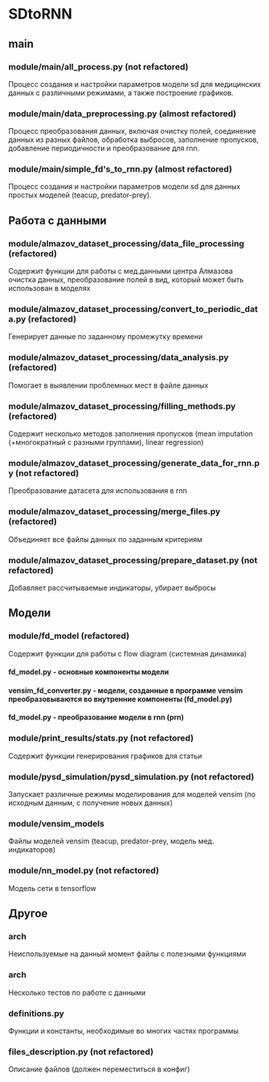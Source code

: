 # SDtoRNN

## main
### module/main/all_process.py (not refactored)
Процесс создания и настройки параметров модели sd для медицинских данных с различными режимами, а также построение графиков.
### module/main/data_preprocessing.py (almost refactored)
Процесс преобразования данных, включая очистку полей, соединение данных из разных файлов, обработка выбросов, заполнение пропусков, добавление периодичности и преобразование для rnn.
### module/main/simple_fd's_to_rnn.py (almost refactored)
Процесс создания и настройки параметров модели sd для данных простых моделей (teacup, predator-prey).

## Работа с данными

### module/almazov_dataset_processing/data_file_processing (refactored)
Содержит функции для работы с мед.данными центра Алмазова очистка данных, преобразование полей в вид, который может быть использован в моделях

### module/almazov_dataset_processing/convert_to_periodic_data.py (refactored)
Генерирует данные по заданному промежутку времени

### module/almazov_dataset_processing/data_analysis.py (refactored)
Помогает в выявлении проблемных мест в файле данных

### module/almazov_dataset_processing/filling_methods.py (refactored)
Содержит несколько методов заполнения пропусков (mean imputation (+многократный с разными группами), linear regression)

### module/almazov_dataset_processing/generate_data_for_rnn.py (not refactored)
Преобразование датасета для использования в rnn

### module/almazov_dataset_processing/merge_files.py (refactored)
Объединяет все файлы данных по заданным критериям

### module/almazov_dataset_processing/prepare_dataset.py (not refactored)
Добавляет рассчитываемые индикаторы, убирает выбросы

## Модели

### module/fd_model (refactored)
Содержит функции для работы с flow diagram (системная динамика)
#### fd_model.py - основные компоненты модели
#### vensim_fd_converter.py - модели, созданные в программе vensim преобразовываются во внутренние компоненты (fd_model.py)
#### fd_model.py - преобразование модели в rnn (prn)

### module/print_results/stats.py (not refactored)
Содержит функции генерирования графиков для статьи

### module/pysd_simulation/pysd_simulation.py (not refactored)
Запускает различные режимы моделирования для моделей vensim (по исходным данным, с получение новых данных)

### module/vensim_models
Файлы моделей vensim (teacup, predator-prey, модель мед. индикаторов)

### module/nn_model.py (not refactored)
Модель сети в tensorflow

## Другое

### arch
Неиспользуемые на данный момент файлы с полезными функциями

### arch
Несколько тестов по работе с данными

### definitions.py
Функции и константы, необходимые во многих частях программы

### files_description.py (not refactored)
Описание файлов (должен переместиться в конфиг)
